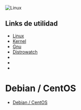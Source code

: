 ![Linux](https://blogs.unity3d.com/wp-content/uploads/2019/05/image1-11.png)

## Links de utilidad
* [Linux](https://www.linux.com/)
* [Kernel](https://www.kernel.org/)
* [Gnu](http://www.gnu.org/)
* [Distrowatch](http://distrowatch.com)
* []()
* []()
* []()

# Debian / CentOS
* [Debian / CentOS](https://github.com/leandrocosmetomassini/Linux/tree/master/Capetas/Centos-Debian)
